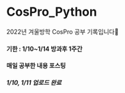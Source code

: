 # CosPro_Python
2022년 겨울방학 CosPro 공부 기록입니다💚 <br>
#### 기한 : 1/10~1/14 방과후 1주간 <br> 
#### 매일 공부한 내용 포스팅 <br>
##### 1/10, 1/11 업로드 완료
